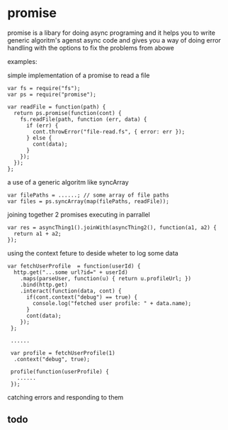 # promise

promise is a libary for doing async programing
and it helps you to write generic algoritm's agenst async code
and gives you a way of doing error handling with the options to fix
the problems from abowe

examples:

simple implementation of a promise to read a file

    var fs = require("fs");
    var ps = require("promise");
    
    var readFile = function(path) {
      return ps.promise(function(cont) {
        fs.readFile(path, function (err, data) {
          if (err) {
            cont.throwError("file-read.fs", { error: err });
          } else {
            cont(data);
          }
        });
      });
    };
    
    
a use of a generic algoritm like syncArray

    var filePaths = ......; // some array of file paths
    var files = ps.syncArray(map(filePaths, readFile));
   
joining together 2 promises executing in parrallel
  
    var res = asyncThing1().joinWith(asyncThing2(), function(a1, a2) {
      return a1 + a2;
    });
   
using the context feture to deside wheter to log some data

    var fetchUserProfile  = function(userId) {
      http.get("...some url?id=" + userId)
        .maps(parseUser, function(u) { return u.profileUrl; })
        .bind(http.get)
        .interact(function(data, cont) {
          if(cont.context("debug") == true) {
            console.log("fetched user profile: " + data.name);
          }
          cont(data);
        });
     };
    
     ......
    
     var profile = fetchUserProfile(1)
      .context("debug", true);
    
     profile(function(userProfile) {
       ......
     });


catching errors and responding to them

## todo









    